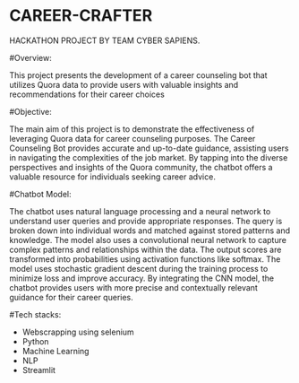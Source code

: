 # CAREER-CRAFTER
HACKATHON PROJECT BY  TEAM CYBER SAPIENS.

#Overview:

This project presents the development of a career counseling bot that utilizes Quora data to provide users with valuable insights and recommendations for their career choices

#Objective:

The main aim of this project is to demonstrate the effectiveness of leveraging Quora data for career counseling purposes. The Career Counseling Bot provides accurate and up-to-date guidance, assisting users in navigating the complexities of the job market. By tapping into the diverse perspectives and insights of the Quora community, the chatbot offers a valuable resource for individuals seeking career advice.

#Chatbot Model:

The chatbot uses natural language processing and a neural network to understand user queries and provide appropriate responses. The query is broken down into individual words and matched against stored patterns and knowledge. The model also uses a convolutional neural network to capture complex patterns and relationships within the data. The output scores are transformed into probabilities using activation functions like softmax. The model uses stochastic gradient descent during the training process to minimize loss and improve accuracy. By integrating the CNN model, the chatbot provides users with more precise and contextually relevant guidance for their career queries.

#Tech stacks:

- Webscrapping using selenium
- Python
- Machine Learning
- NLP
- Streamlit
